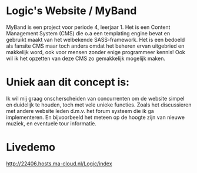 # Logic's Website / MyBand

MyBand is een project voor periode 4, leerjaar 1. Het is een Content Management System (CMS) die o.a een templating engine bevat en gebruikt maakt van het welbekende SASS-framework. Het is een bedoeld als fansite CMS maar toch anders omdat het beheren ervan uitgebried en makkelijk word, ook voor mensen zonder enige programmeer kennis! Ook wil ik het opzetten van deze CMS zo gemakkelijk mogelijk maken.

# Uniek aan dit concept is:

Ik wil mij graag onscherscheiden van concurrenten om de website simpel en duidelijk te houden, toch met vele unieke functies. Zoals het discussieren met andere website leden d.m.v. het forum systeem die ik ga implementeren. En bijvoorbeeld het meteen op de hoogte zijn van nieuwe muziek, en eventuele tour informatie.

# Livedemo

http://22406.hosts.ma-cloud.nl/Logic/index
